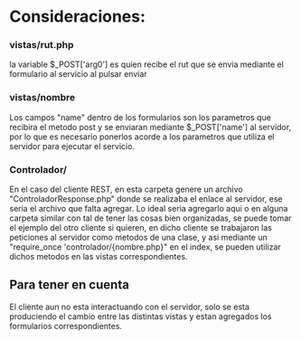 # Consideraciones:

### vistas/rut.php
la variable $_POST['arg0'] es quien recibe el rut que se envia mediante el formulario al servicio al pulsar enviar

### vistas/nombre
Los campos "name" dentro de los formularios son los parametros que recibira el metodo post y se enviaran mediante $_POST['name'] al servidor, por lo que es necesario ponerlos acorde a los parametros que utiliza el servidor para ejecutar el servicio.

### Controlador/
En el caso del cliente REST, en esta carpeta genere un archivo "ControladorResponse.php" donde se realizaba el enlace al servidor, ese seria el archivo que falta agregar. Lo ideal seria agregarlo aqui o en alguna carpeta similar con tal de tener las cosas bien organizadas, se puede tomar el ejemplo del otro cliente si quieren, en dicho cliente se trabajaron las peticiones al servidor como metodos de una clase, y asi mediante un "require_once 'controlador/{nombre.php}" en el index, se pueden utilizar dichos metodos en las vistas correspondientes.

## Para tener en cuenta
El cliente aun no esta interactuando con el servidor, solo se esta produciendo el cambio entre las distintas vistas y estan agregados los formularios correspondientes.
